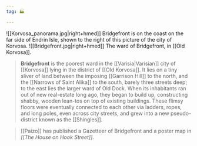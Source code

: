 ```yaml
---
tag: 🏭

---
```

![[Korvosa_panorama.jpg|right+hmed]] 
 Bridgefront is on the coast on the far side of Endrin Isle, shown to the right of this picture of the city of Korvosa.
![[Bridgefront.jpg|right+hmed]] 
 The ward of Bridgefront, in [[Old Korvosa]].
> **Bridgefront** is the poorest ward in the [[Varisia|Varisian]] city of [[Korvosa]] lying in the district of [[Old Korvosa]]. It lies on a tiny sliver of land between the imposing [[Garrison Hill]] to the north, and the [[Narrows of Saint Alika]] to the south, barely three streets deep; to the east lies the larger ward of Old Dock. When its inhabitants ran out of new real-estate long ago, they began to build up, constructing shabby, wooden lean-tos on top of existing buildings. These flimsy floors were eventually connected to each other via ladders, ropes, and long poles, even across city streets, and grew into a new pseudo-district known as the [[Shingles]].


> [[Paizo]] has published a Gazetteer of Bridgefront and a poster map in *[[The House on Hook Street]]*.







